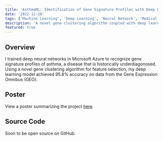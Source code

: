 ```yaml
---
title: 'AsthmaML: Identification of Gene Signature Profiles with Deep Learning'
date: '2022-12-28'
tags: ['Machine Learning', 'Deep Learning', 'Neural Network', 'Medical AI']
description: 'A novel gene clustering algorithm coupled with deep learning to diagnose asthma’s gene signature profile.'
featured: true
---
```


## Overview

I trained deep neural networks in Microsoft Azure to recognize gene signature profiles of asthma, a disease that is historically underdiagonosed. Using a novel gene clustering algorithm for feature selection, my deep learning model achieved 95.8% accuracy on data from the Gene Expression Omnibus (GEO).

## Poster
View a poster summarizing the project [here](/files/asthma_poster.pdf).

## Source Code

Soon to be open source on GitHub.